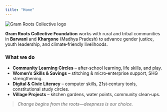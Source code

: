 ```yaml
---
title: "Home"
---
```


![Gram Roots Collective logo](/images/logo.png)

**Gram Roots Collective Foundation** works with rural and tribal communities in **Barwani** and **Khargone** (Madhya Pradesh) to advance gender justice, youth leadership, and climate‑friendly livelihoods.

### What we do
- **Community Learning Circles** – after‑school learning, life skills, and play.
- **Women’s Skills & Savings** – stitching & micro‑enterprise support, SHG strengthening.
- **Digital & Civic Literacy** – computer skills, 21st‑century tools, constitutional study circles.
- **Village Projects** – kitchen gardens, water points, community clean‑ups.

> *Change begins from the roots—deepness is our choice.*
